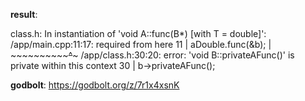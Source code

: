 **result**:
 
class.h: In instantiation of 'void A<T>::func(B*) [with T = double]':
/app/main.cpp:11:17:   required from here
   11 |     aDouble.func(&b);
      |     ~~~~~~~~~~~~^~~~
/app/class.h:30:20: error: 'void B::privateAFunc()' is private within this context
   30 |     b->privateAFunc();
 
**godbolt**: https://godbolt.org/z/7r1x4xsnK